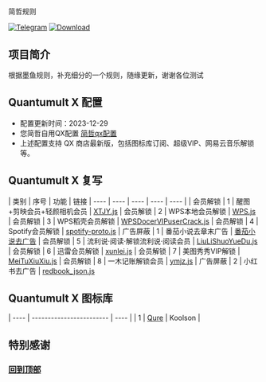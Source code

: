 # 
简哲规则


[![Telegram](https://img.shields.io/badge/Telegram-Channel-33A8E3)](https://t.me/+iZBVehZYxbkyYWY1)
[![Download](https://img.shields.io/badge/Download-File-33A8E3)](https://raw.githubusercontent.com/mjk0108/qx-/main/QX%E8%87%AA%E7%94%A8.conf)


## 项目简介
根据墨鱼规则，补充细分的一个规则，随缘更新，谢谢各位测试

## Quantumult X 配置
- 配置更新时间：2023-12-29
- 您简哲自用QX配置 [简哲qx配置](https://raw.githubusercontent.com/mjk0108/qx-/main/QX%E8%87%AA%E7%94%A8.conf)
- 上述配置支持 QX 商店最新版，包括图标库订阅、超级VIP、网易云音乐解锁等。


## Quantumult X 复写
| 类别 | 序号 | 功能 | 链接 
| ---- | ---- | ---- | ---- | ---- |
| 会员解锁 | 1 | 醒图+剪映会员+轻颜相机会员 | [XTJY.js](https://raw.githubusercontent.com/WeiRen0/Scripts/main/XTJY.js) 
| 会员解锁 | 2 | WPS本地会员解锁 | [WPS.js](https://raw.githubusercontent.com/I-am-R-E/Functional-Store-Hub/Master/WPSOffice/Script/WPS.js) 
| 会员解锁 | 3 | WPS稻壳会员解锁 | [WPSDocerVIPuserCrack.js](https://raw.githubusercontent.com/yqc007/QuantumultX/master/WPSDocerVIPuserCrack.js) 
| 会员解锁 | 4 | Spotify会员解锁 | [spotify-proto.js](https://raw.githubusercontent.com/app2smile/rules/master/js/spotify-proto.js) 
| 广告屏蔽 | 1 | 番茄小说去章末广告 | [番茄小说去广告](直接规则，无链接) 
| 会员解锁 | 5 | 流利说·阅读·解锁流利说·阅读会员 | [LiuLiShuoYueDu.js](https://raw.githubusercontent.com/I-am-R-E/Functional-Store-Hub/Master/LiuLiShuoYueDu/Script/LiuLiShuoYueDu.js) 
| 会员解锁 | 6 | 迅雷会员解锁 | [xunlei.js](https://raw.githubusercontent.com/Marol62926/MarScrpt/main/xunlei.js) 
| 会员解锁 | 7 | 美图秀秀VIP解锁 | [MeiTuXiuXiu.js](https://raw.githubusercontent.com/I-am-R-E/QuantumultX/main/JavaScript/MeiTuXiuXiu.js) 
| 会员解锁 | 8 | 一木记账解锁会员 | [ymjz.js](https://raw.githubusercontent.com/deezertidal/Surge_Module/master/files/ymjz.js) 
| 广告屏蔽 | 2 | 小红书去广告 | [redbook_json.js](https://github.com/ddgksf2013/Scripts/raw/master/redbook_json.js) 





## Quantumult X 图标库
| ---- | ------------------------ | ---- |
| 1 | [Qure](https://github.com/Koolson/Qure) | Koolson |

## 特别感谢


### [回到顶部](https://github.com/yourusername/yourrepository)
